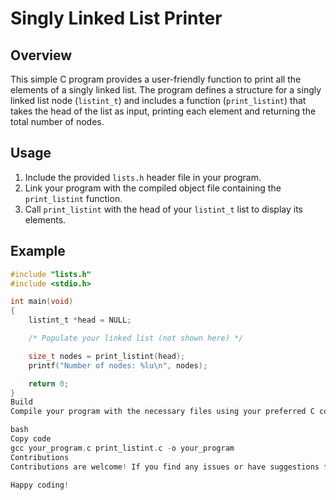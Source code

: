 # Singly Linked List Printer

## Overview
This simple C program provides a user-friendly function to print all the elements of a singly linked list. The program defines a structure for a singly linked list node (`listint_t`) and includes a function (`print_listint`) that takes the head of the list as input, printing each element and returning the total number of nodes.

## Usage
1. Include the provided `lists.h` header file in your program.
2. Link your program with the compiled object file containing the `print_listint` function.
3. Call `print_listint` with the head of your `listint_t` list to display its elements.

## Example
```c
#include "lists.h"
#include <stdio.h>

int main(void)
{
    listint_t *head = NULL;

    /* Populate your linked list (not shown here) */

    size_t nodes = print_listint(head);
    printf("Number of nodes: %lu\n", nodes);

    return 0;
}
Build
Compile your program with the necessary files using your preferred C compiler. For example:

bash
Copy code
gcc your_program.c print_listint.c -o your_program
Contributions
Contributions are welcome! If you find any issues or have suggestions for improvements, feel free to open an issue or submit a pull request.

Happy coding!
